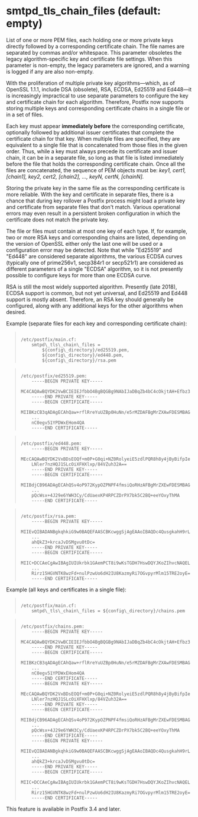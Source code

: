 # smtpd_tls_chain_files (default: empty)
 List of one or more PEM files, each holding one or more private keys
directly followed by a corresponding certificate chain. The file names
are separated by commas and/or whitespace. This parameter obsoletes the
legacy algorithm-specific key and certificate file settings. When this
parameter is non-empty, the legacy parameters are ignored, and a warning
is logged if any are also non-empty. 


 With the proliferation of multiple private key algorithms—which,
as of OpenSSL 1.1.1, include DSA (obsolete), RSA, ECDSA, Ed25519
and Ed448—it is increasingly impractical to use separate
parameters to configure the key and certificate chain for each
algorithm. Therefore, Postfix now supports storing multiple keys and
corresponding certificate chains in a single file or in a set of files.



 Each key must appear **immediately before** the corresponding
certificate, optionally followed by additional issuer certificates that
complete the certificate chain for that key. When multiple files are
specified, they are equivalent to a single file that is concatenated
from those files in the given order. Thus, while a key must always
precede its certificate and issuer chain, it can be in a separate file,
so long as that file is listed immediately before the file that holds
the corresponding certificate chain. Once all the files are
concatenated, the sequence of PEM objects must be: *key1, cert1,
[chain1], key2, cert2, [chain2], ..., keyN, certN, [chainN].* 


 Storing the private key in the same file as the corresponding
certificate is more reliable. With the key and certificate in separate
files, there is a chance that during key rollover a Postfix process
might load a private key and certificate from separate files that don't
match. Various operational errors may even result in a persistent
broken configuration in which the certificate does not match the private
key. 


 The file or files must contain at most one key of each type. If,
for example, two or more RSA keys and corresponding chains are listed,
depending on the version of OpenSSL either only the last one will be
used or a configuration error may be detected. Note that while
"Ed25519" and "Ed448" are considered separate algorithms, the various
ECDSA curves (typically one of prime256v1, secp384r1 or secp521r1) are
considered as different parameters of a single "ECDSA" algorithm, so it
is not presently possible to configure keys for more than one ECDSA
curve. 


 RSA is still the most widely supported algorithm. Presently (late
2018), ECDSA support is common, but not yet universal, and Ed25519 and
Ed448 support is mostly absent. Therefore, an RSA key should generally
be configured, along with any additional keys for the other algorithms
when desired. 



Example (separate files for each key and corresponding certificate chain):




> 
> 
> ```
> 
> /etc/postfix/main.cf:
>     smtpd\_tls\_chain\_files =
>         ${config\_directory}/ed25519.pem,
>         ${config\_directory}/ed448.pem,
>         ${config\_directory}/rsa.pem
> 
> ```
> 
> 



> 
> 
> ```
> 
> /etc/postfix/ed25519.pem:
>     -----BEGIN PRIVATE KEY-----
>     MC4CAQAwBQYDK2VwBCIEIEJfbbO4BgBQGBg9NAbIJaDBqZb4bC4cOkjtAH+Efbz3
>     -----END PRIVATE KEY-----
>     -----BEGIN CERTIFICATE-----
>     MIIBKzCB3qADAgECAhQaw+rflRreYuUZBp0HuNn/e5rMZDAFBgMrZXAwFDESMBAG
>     ...
>     nC0egv51YPDWxEHom4QA
>     -----END CERTIFICATE-----
> 
> ```
> 
> 



> 
> 
> ```
> 
> /etc/postfix/ed448.pem:
>     -----BEGIN PRIVATE KEY-----
>     MEcCAQAwBQYDK2VxBDsEOQf+m0P+G0qi+NZ0RolyeiE5zdlPQR8h8y4jByBifpIe
>     LNler7nzHQJ1SLcOiXFHXlxp/84VZuh32A==
>     -----END PRIVATE KEY-----
>     -----BEGIN CERTIFICATE-----
>     MIIBdjCB96ADAgECAhQSv4oP972KypOZPNPF4fmsiQoRHzAFBgMrZXEwFDESMBAG
>     ...
>     pQcWsx+4J29e6YWH3Cy/CdUaexKP4RPCZDrPX7bk5C2BQ+eeYOxyThMA
>     -----END CERTIFICATE-----
> 
> ```
> 
> 



> 
> 
> ```
> 
> /etc/postfix/rsa.pem:
>     -----BEGIN PRIVATE KEY-----
>     MIIEvQIBADANBgkqhkiG9w0BAQEFAASCBKcwggSjAgEAAoIBAQDc4QusgkahH9rL
>     ...
>     ahQkZ3+krcaJvDSMgvu0tDc=
>     -----END PRIVATE KEY-----
>     -----BEGIN CERTIFICATE-----
>     MIIC+DCCAeCgAwIBAgIUIUkrbk1GAemPCT8i9wKsTGDH7HswDQYJKoZIhvcNAQEL
>     ...
>     Rirz15HGVNTK8wzFd+nulPzwUo6dH2IU8KazmyRi7OGvpyrMlm15TRE2oyE=
>     -----END CERTIFICATE-----
> 
> ```
> 
> 



Example (all keys and certificates in a single file):




> 
> 
> ```
> 
> /etc/postfix/main.cf:
>     smtpd\_tls\_chain\_files = ${config\_directory}/chains.pem
> 
> ```
> 
> 



> 
> 
> ```
> 
> /etc/postfix/chains.pem:
>     -----BEGIN PRIVATE KEY-----
>     MC4CAQAwBQYDK2VwBCIEIEJfbbO4BgBQGBg9NAbIJaDBqZb4bC4cOkjtAH+Efbz3
>     -----END PRIVATE KEY-----
>     -----BEGIN CERTIFICATE-----
>     MIIBKzCB3qADAgECAhQaw+rflRreYuUZBp0HuNn/e5rMZDAFBgMrZXAwFDESMBAG
>     ...
>     nC0egv51YPDWxEHom4QA
>     -----END CERTIFICATE-----
>     -----BEGIN PRIVATE KEY-----
>     MEcCAQAwBQYDK2VxBDsEOQf+m0P+G0qi+NZ0RolyeiE5zdlPQR8h8y4jByBifpIe
>     LNler7nzHQJ1SLcOiXFHXlxp/84VZuh32A==
>     -----END PRIVATE KEY-----
>     -----BEGIN CERTIFICATE-----
>     MIIBdjCB96ADAgECAhQSv4oP972KypOZPNPF4fmsiQoRHzAFBgMrZXEwFDESMBAG
>     ...
>     pQcWsx+4J29e6YWH3Cy/CdUaexKP4RPCZDrPX7bk5C2BQ+eeYOxyThMA
>     -----END CERTIFICATE-----
>     -----BEGIN PRIVATE KEY-----
>     MIIEvQIBADANBgkqhkiG9w0BAQEFAASCBKcwggSjAgEAAoIBAQDc4QusgkahH9rL
>     ...
>     ahQkZ3+krcaJvDSMgvu0tDc=
>     -----END PRIVATE KEY-----
>     -----BEGIN CERTIFICATE-----
>     MIIC+DCCAeCgAwIBAgIUIUkrbk1GAemPCT8i9wKsTGDH7HswDQYJKoZIhvcNAQEL
>     ...
>     Rirz15HGVNTK8wzFd+nulPzwUo6dH2IU8KazmyRi7OGvpyrMlm15TRE2oyE=
>     -----END CERTIFICATE-----
> 
> ```
> 
> 


 This feature is available in Postfix 3.4 and later. 


